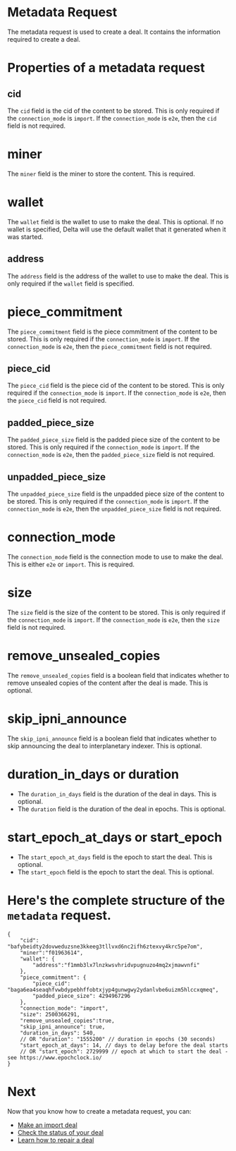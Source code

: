 # Metadata Request

The metadata request is used to create a deal. It contains the information required to create a deal.

# Properties of a metadata request
## cid
The `cid` field is the cid of the content to be stored. This is only required if the `connection_mode` is `import`. If the `connection_mode` is `e2e`, then the `cid` field is not required.
# miner
The `miner` field is the miner to store the content. This is required.
# wallet
The `wallet` field is the wallet to use to make the deal. This is optional. If no wallet is specified, Delta will use the default wallet that it generated when it was started.
## address
The `address` field is the address of the wallet to use to make the deal. This is only required if the `wallet` field is specified.
# piece_commitment
The `piece_commitment` field is the piece commitment of the content to be stored. This is only required if the `connection_mode` is `import`. If the `connection_mode` is `e2e`, then the `piece_commitment` field is not required.
## piece_cid 
The `piece_cid` field is the piece cid of the content to be stored. This is only required if the `connection_mode` is `import`. If the `connection_mode` is `e2e`, then the `piece_cid` field is not required.
## padded_piece_size
The `padded_piece_size` field is the padded piece size of the content to be stored. This is only required if the `connection_mode` is `import`. If the `connection_mode` is `e2e`, then the `padded_piece_size` field is not required.
## unpadded_piece_size 
The `unpadded_piece_size` field is the unpadded piece size of the content to be stored. This is only required if the `connection_mode` is `import`. If the `connection_mode` is `e2e`, then the `unpadded_piece_size` field is not required.
# connection_mode
The `connection_mode` field is the connection mode to use to make the deal. This is either `e2e` or `import`. This is required.
# size
The `size` field is the size of the content to be stored. This is only required if the `connection_mode` is `import`. If the `connection_mode` is `e2e`, then the `size` field is not required.
# remove_unsealed_copies
The `remove_unsealed_copies` field is a boolean field that indicates whether to remove unsealed copies of the content after the deal is made. This is optional. 
# skip_ipni_announce
The `skip_ipni_announce` field is a boolean field that indicates whether to skip announcing the deal to interplanetary indexer. This is optional. 
# duration_in_days or duration
- The `duration_in_days` field is the duration of the deal in days. This is optional. 
- The `duration` field is the duration of the deal in epochs. This is optional. 
# start_epoch_at_days or start_epoch
- The `start_epoch_at_days` field is the epoch to start the deal. This is optional.
- The `start_epoch` field is the epoch to start the deal. This is optional.


# Here's the complete structure of the `metadata` request.
```
{
    "cid": "bafybeidty2dovweduzsne3kkeeg3tllvxd6nc2ifh6ztexvy4krc5pe7om",
    "miner":"f01963614",
    "wallet": {
        "address":"f1mmb3lx7lnzkwsvhridvpugnuzo4mq2xjmawvnfi"
    },
    "piece_commitment": {
        "piece_cid": "baga6ea4seaqhfvwbdypebhffobtxjyp4gunwgwy2ydanlvbe6uizm5hlccxqmeq",
        "padded_piece_size": 4294967296
    },
    "connection_mode": "import",
    "size": 2500366291,
    "remove_unsealed_copies":true, 
    "skip_ipni_announce": true,
    "duration_in_days": 540, 
    // OR "duration": "1555200" // duration in epochs (30 seconds)
    "start_epoch_at_days": 14, // days to delay before the deal starts
    // OR "start_epoch": 2729999 // epoch at which to start the deal - see https://www.epochclock.io/
}
```

# Next
Now that you know how to create a metadata request, you can:
- [Make an import deal](./make-import-deal.md)
- [Check the status of your deal](content-deal-status.md)
- [Learn how to repair a deal](repair.md)
